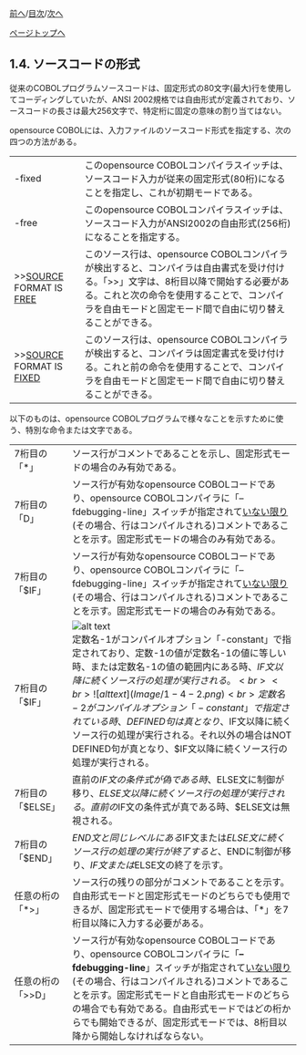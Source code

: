 <!--navi start1-->
[前へ](1-3.md)/[目次](https://momo2584.github.io/opensourcecobol.github.io/markdown/TOC.html)/[次へ](1-5.md)
<!--navi end1-->
<!--navi start2-->

[ページトップへ](1-4.md)
<!--navi end2-->
## 1.4. ソースコードの形式

従来のCOBOLプログラムソースコードは、固定形式の80文字(最大)行を使用してコーディングしていたが、ANSI 2002規格では自由形式が定義されており、ソースコードの長さは最大256文字で、特定桁に固定の意味の割り当てはない。

opensource COBOLには、入力ファイルのソースコード形式を指定する、次の四つの方法がある。

| | |
| :--- | :--- |
| -fixed | このopensource COBOLコンパイラスイッチは、ソースコード入力が従来の固定形式(80桁)になることを指定し、これが初期モードである。 |
| -free | このopensource COBOLコンパイラスイッチは、ソースコード入力がANSI2002の自由形式(256桁)になることを指定する。 |
| \>\><u>SOURCE</u> FORMAT IS <u>FREE</u> | このソース行は、opensource COBOLコンパイラが検出すると、コンパイラは自由書式を受け付ける。「\>\>」文字は、8桁目以降で開始する必要がある。これと次の命令を使用することで、コンパイラを自由モードと固定モード間で自由に切り替えることができる。 |
| \>\><u>SOURCE</u> FORMAT IS <u>FIXED</u> | このソース行は、opensource COBOLコンパイラが検出すると、コンパイラは固定書式を受け付ける。これと前の命令を使用することで、コンパイラを自由モードと固定モード間で自由に切り替えることができる。 |

以下のものは、opensource COBOLプログラムで様々なことを示すために使う、特別な命令または文字である。

| | |
| :--- | :--- |
| 7桁目の「*」 | ソース行がコメントであることを示し、固定形式モードの場合のみ有効である。 |
| 7桁目の「D」 | ソース行が有効なopensource COBOLコードであり、opensource COBOLコンパイラに「–fdebugging-line」スイッチが指定されて<u>いない限り</u>(その場合、行はコンパイルされる)コメントであることを示す。固定形式モードの場合のみ有効である。 |
| 7桁目の「$IF」 | ソース行が有効なopensource COBOLコードであり、opensource COBOLコンパイラに「–fdebugging-line」スイッチが指定されて<u>いない限り</u>(その場合、行はコンパイルされる)コメントであることを示す。固定形式モードの場合のみ有効である。 |
| 7桁目の「$IF」 | ![alt text](Image/1-4-1.png)<br>定数名-1がコンパイルオプション「-constant」で指定されており、定数-1の値が定数名-1の値に等しい時、または定数名-1の値の範囲内にある時、$IF文以降に続くソース行の処理が実行される。<br><br>![alt text](Image/1-4-2.png)<br>定数名-2がコンパイルオプション「-constant」で指定されている時、DEFINED句は真となり、$IF文以降に続くソース行の処理が実行される。それ以外の場合はNOT DEFINED句が真となり、$IF文以降に続くソース行の処理が実行される。 |
| 7桁目の「$ELSE」 | 直前の$IF文の条件式が偽である時、$ELSE文に制御が移り、$ELSE文以降に続くソース行の処理が実行される。直前の$IF文の条件式が真である時、$ELSE文は無視される。 |
| 7桁目の「$END」 | $END文と同じレベルにある$IF文または$ELSE文に続くソース行の処理の実行が終了すると、$ENDに制御が移り、$IF文または$ELSE文の終了を示す。 |
| 任意の桁の「*>」 | ソース行の残りの部分がコメントであることを示す。自由形式モードと固定形式モードのどちらでも使用できるが、固定形式モードで使用する場合は、「*」を7桁目以降に入力する必要がある。 |
| 任意の桁の「\>\>D」 | ソース行が有効なopensource COBOLコードであり、opensource COBOLコンパイラに「**–fdebugging-line**」スイッチが指定されて<u>いない限り</u>(その場合、行はコンパイルされる)コメントであることを示す。固定形式モードと自由形式モードのどちらの場合でも有効である。自由形式モードではどの桁からでも開始できるが、固定形式モードでは、8桁目以降から開始しなければならない。 |

